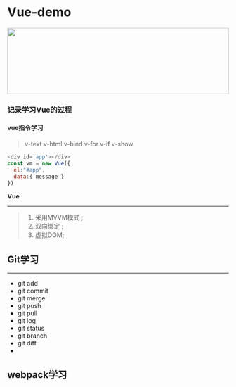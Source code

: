 # Vue-demo
<!-- ![vue](https://cn.vuejs.org/images/logo.svg "vue") -->
<img src=https://cn.vuejs.org/images/logo.svg  width=100% height=150 />

### 记录学习Vue的过程

#### vue指令学习

>v-text  v-html  v-bind v-for  v-if  v-show  

```   javaScript
<div id='app'></div>
const vm = new Vue({
  el:"#app",
  data:{ message }
})
```

**Vue**
_________

>1. 采用MVVM模式 ;
>2. 双向绑定 ;
>3. 虚拟DOM;


## Git学习

______

+ git add
+ git commit
+ git merge 
+ git push
+ git pull 
+ git log
+ git status
+ git branch
+ git diff
+ 
## webpack学习


